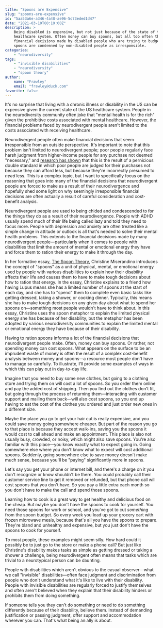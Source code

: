 ```yaml
---
title: "Spoons are Expensive"
slug: "spoons-are-expensive"
id: "5aa53a6e-a346-4a48-ae96-5c73eded1d47"
date: "2021-03-10T00:10:00Z"
description: >
    Being disabled is expensive, but not just because of the state of the US
    healthcare system. Often money can buy spoons, but all too often the
    financial decisions made by disabled people who are trying to budget their
    spoons are condemned by non-disabled people as irresponsible.
categories:
    - "neurodiversity"
tags:
    - "invisible disabilities"
    - "neurodiversity"
    - "spoon theory"
author:
    name: "Frawley"
    email: "frawley@duck.com"
favorite: false
---
```


It's no surprise that living with a chronic illness or disability in the US can
be expensive given the current state of the US healthcare system. People in the
neurodiversity community often joke that "mental health is for the rich" given
the prohibitive costs associated with mental healthcare. However, the financial
problems faced by neurodivergent people aren't limited to the costs associated
with receiving healthcare.

Neurodivergent people often make financial decisions that seem irresponsible
from an outside perspective. It's important to note that this problem isn't
limited to neurodivergent people; poor people regularly face harsh judgment
from higher-income people for any purchase not deemed "necessary," and
[research has shown](https://doi.org/10.1073/pnas.2005475117) that this is the
result of a pernicious double standard in which poor people are judged for
their purchases not because they can afford less, but because they're
incorrectly presumed to *need* less. This is a complex topic, but I want to
specifically focus on the reasoning that goes into many of the financial
decisions that neurodivergent people are forced to make as a result of their
neurodivergence and hopefully shed some light on why seemingly irresponsible
financial decisions are often actually a result of careful consideration and
cost-benefit analysis.

Neurodivergent people are used to being chided and condescended to for the
things they do as a result of their neurodivergence. People with ADHD usually
spend much of their life being called lazy and told they need to focus more.
People with depression and anxiety are often treated like a simple change in
attitude or outlook is all that's needed to solve their mental health problems.
This extends to the financial decisions made by many neurodivergent
people—particularly when it comes to people with disabilities that limit the
amount of mental or emotional energy they have and force them to ration their
energy to make it through the day.

In her formative essay, [The Spoon
Theory](https://butyoudontlooksick.com/articles/written-by-christine/the-spoon-theory/),
Christine Miserandino introduces the concept of "spoons" as a unit of physical,
mental, or emotional energy used by people with various disabilities to explain
how their disability affects their life and causes them to have to make tough
decisions about how to ration that energy. In the essay, Christine explains to
a friend how having Lupus means she has a limited number of spoons at the start
of each day, and she has to "spend" them to complete even basic tasks like
getting dressed, taking a shower, or cooking dinner. Typically, this means she
has to make tough decisions on any given day about what to spend her spoons
on—something most people wouldn't have to think about. In this essay, Christine
uses the spoon metaphor to explain the limited physical energy she has because
of her disability, but the metaphor has been adopted by various neurodiversity
communities to explain the limited mental or emotional energy they have because
of their disability.

Having to ration spoons informs a lot of the financial decisions that
neurodivergent people make. Often, money can buy spoons. Or rather, not
spending money can cost spoons. What appears on the surface to be an imprudent
waste of money is often the result of a complex cost-benefit analysis between
money and spoons—a resource most people don't have to manage so carefully. To
illustrate, I'll provide some examples of ways in which this can play out in
day-to-day life.

Imagine that you need to buy some new clothes, but going to a clothing store
and trying them on will cost a lot of spoons. So you order them online and pay
the added cost of shipping. Then you find out the clothes don't fit, but going
through the process of returning them—interacting with customer support and
mailing them back—will also cost spoons, so you end up having to eat the cost
of the clothes you ordered and just order new ones in a different size.

Maybe the place you go to get your hair cut is really expensive, and you could
save money going somewhere cheaper. But part of the reason you go to that place
is because they accept walk-ins, saving you the spoons it would cost to call
ahead and make an appointment. This place is also not usually busy, crowded, or
noisy, which might also save spoons. You're also familiar with this place—you
know exactly what to expect going in. Going somewhere else where you don't know
what to expect will cost additional spoons. Suddenly, going somewhere else to
save money doesn't make much sense, because you'll be "paying" significantly
more in spoons.

Let's say you get your phone or internet bill, and there's a charge on it you
don't recognize or know shouldn't be there. You could probably call their
customer service line to get it removed or refunded, but that phone call will
cost spoons that you don't have. So you pay a little extra each month so you
don't have to make the call and spend those spoons.

Learning how to cook is a great way to get healthy and delicious food on the
cheap. But maybe you don't have the spoons to cook for yourself. You need those
spoons for work or school, and you've got to cut *something* from the spoon
budget. So every week you load up your grocery cart with frozen microwave
meals, because that's all you have the spoons to prepare. They're bland and
unhealthy and expensive, but you just don't have the spoons to cook for
yourself.

To most people, these examples might seem silly. How hard could it possibly be
to just go to the store or make a phone call? But just like Christine's
disability makes tasks as simple as getting dressed or taking a shower a
challenge, being neurodivergent often means that tasks which are trivial to a
neurotypical person can be daunting.

People with disabilities which aren't obvious to the casual observer—what we
call "invisible" disabilities—often face judgment and discrimination from
people who don't understand what it's like to live with their disability.
People with invisible disabilities are regularly forced to justify themselves
and often aren't believed when they explain that their disability hinders or
prohibits them from doing something.

If someone tells you they can't do something or need to do something
differently because of their disability, believe them. Instead of demanding
justification or passing judgment, offer support and accommodation wherever you
can. That's what being an ally is about.
